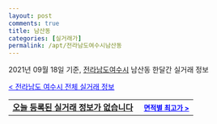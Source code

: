 ```yaml
---
layout: post
comments: true
title: 남산동
categories: [실거래가]
permalink: /apt/전라남도여수시남산동
---
```


2021년 09월 18일 기준, <a href="/apt/전라남도여수시">전라남도여수시</a> 남산동 한달간 실거래 정보

<a style="color: blue;" href="/apt/전라남도여수시">< 전라남도 여수시 전체 실거래 정보</a>
<!---- start ---->
<table>
  <tr>
    <td colspan="4" style="font-weight: bold;"><a href="/apt/전라남도여수시남산동{name_without_space}">오늘 등록된 실거래 정보가 없습니다</a> &nbsp;&nbsp;&nbsp; <a style="color: blue; font-size: smaller;" href="/apt/전라남도여수시남산동{name_without_space}">면적별 최고가 ></a></td>
  </tr>
    
</table>
<!---- end ---->
    